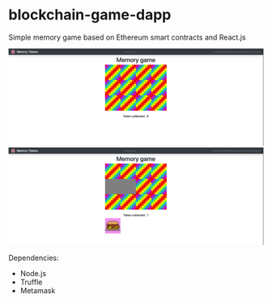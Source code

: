 # blockchain-game-dapp
Simple memory game based on Ethereum smart contracts and React.js

![img.png](img.png)
![img_3.png](img_3.png)

Dependencies:
* Node.js
* Truffle
* Metamask
